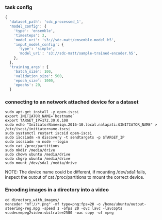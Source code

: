 ### task config
```python
{
  'dataset_path': 'sdc_processed_1',
  'model_config': {
    'type': 'ensemble',
    'timesteps': 3,
    'model_uri': 's3://sdc-matt/ensemble-model.h5',
    'input_model_config': {
      'type': 'simple',
      'model_uri': 's3://sdc-matt/sample-trained-encoder.h5',
    },
  },
  'training_args': {
    'batch_size': 100,
    'validation_size': 500,
    'epoch_size': 1000,
    'epochs': 20,
  }
```

### connecting to an network attached device for a dataset
```
sudo apt-get install -y open-iscsi
export INITIATOR_NAME=`hostname`
export TARGET_IP=172.30.0.108
sudo echo "InitiatorName=iqn.2016-10.local.nalapati:$INITIATOR_NAME" > /etc/iscsi/initiatorname.iscsi
sudo systemctl restart iscsid open-iscsi
sudo iscsiadm -m discovery -t sendtargets -p $TARGET_IP
sudo iscsiadm -m node --login
sudo cat /proc/partitions
sudo mkdir /media/drive
sudo chown ubuntu /media/drive
sudo chgrp ubuntu /media/drive
sudo mount /dev/sda1 /media/drive
```
NOTE: The device name could be different, if mounting /dev/sda1 fails, inspect the outout of cat /proc/partitions to mount the correct device.

### Encoding images in a directory into a video
```
cd directory_with_images/
mencoder "mf://*.png" -mf type=png:fps=20 -o /home/ubuntu/output-steering-reg.mpg -speed 1 -ofps 20 -ovc lavc -lavcopts vcodec=mpeg2video:vbitrate=2500 -oac copy -of mpeg
```
